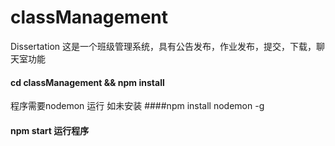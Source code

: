 # classManagement
Dissertation
这是一个班级管理系统，具有公告发布，作业发布，提交，下载，聊天室功能

#### cd classManagement && npm install
程序需要nodemon 运行
如未安装
####npm install nodemon -g
#### npm start 运行程序




